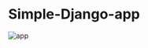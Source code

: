 # Simple-Django-app


![app](https://user-images.githubusercontent.com/55156267/219966149-43971d82-5054-4650-9973-b1c9ebf912e7.png)
